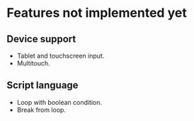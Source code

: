 # Features not implemented yet

## Device support

- Tablet and touchscreen input.
- Multitouch.

## Script language

- Loop with boolean condition.
- Break from loop.
